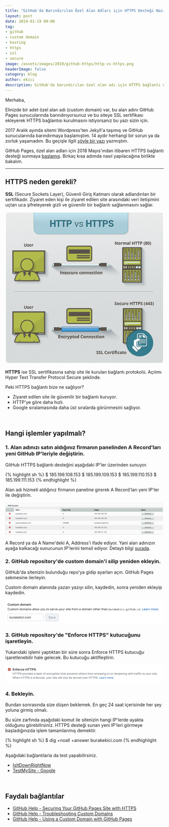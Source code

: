```yaml
---
title: "GitHub'da Barındırılan Özel Alan Adları için HTTPS Desteği Nasıl Sağlanır?"
layout: post
date: 2019-01-19 09:00
tag:
- github
- custom domain
- hosting
- https
- ssl
- secure
image: /assets/images/2019/github-https/http-vs-https.png
headerImage: false
category: blog
author: ekici
description: GitHub'da barındırılan özel alan adı için HTTPS bağlantı nasıl sağlanabileceğini anlattım.
---
```


Merhaba, 

Elinizde bir adet özel alan adı (custom domain) var, bu alan adını GitHub Pages sunucularında barındırıyorsunuz ve bu siteye SSL sertifikası ekleyerek HTTPS bağlantısı kurulmasını istiyorsanız bu yazı sizin için. 

2017 Aralık ayında sitemi Wordpress'ten Jekyll'a taşımış ve GitHub sunucularında barındırmaya başlamıştım. 14 aydır herhangi bir sorun ya da zorluk yaşamadım. Bu geçişle ilgili [şöyle bir yazı](burakekici.com/tasindik) yazmıştım.

GitHub Pages, özel alan adları için 2018 Mayıs'ından itibaren HTTPS bağlantı desteği sunmaya [başlamış](https://github.blog/2018-05-01-github-pages-custom-domains-https/). Birkaç kısa adımda nasıl yapılacağına birlikte bakalım.

--- 

## HTTPS neden gerekli? 

**SSL** (Secure Sockets Layer), Güvenli Giriş Katmanı olarak adlandırılan bir sertifikadır. Ziyaret eden kişi ile ziyaret edilen site arasındaki veri iletişimini uçtan uca şifreleyerek gizli ve güvenilir bir bağlantı sağlanmasını sağlar. 

<p align="center">
  <img src="../assets/images/2019/github-https/http-vs-https.png" alt="HTTP vs HTTPS"/>
</p>

**HTTPS** ise SSL sertifikasına sahip site ile kurulan bağlantı protokolü. Açılımı Hyper Text Transfer Protocol Secure şeklinde. 

Peki HTTPS bağlantı bize ne sağlıyor? 

* Ziyaret edilen site ile güvenilir bir bağlantı kuruyor.
* HTTP'ye göre daha hızlı.
* Google sıralamasında daha üst sıralarda görünmesini sağlıyor.

<br>

## Hangi işlemler yapılmalı?

### 1. Alan adınızı satın aldığınız firmanın panelinden A Record'ları yeni GitHub IP'leriyle değiştirin.

GitHub HTTPS bağlantı desteğini aşağıdaki IP'ler üzerinden sunuyor. 

{% highlight sh %}
$ 185.199.108.153
$ 185.199.109.153
$ 185.199.110.153
$ 185.199.111.153
{% endhighlight %}

Alan adı hizmeti aldığınız firmanın paneline girerek A Record'ları yeni IP'ler ile değiştirin.

<p align="center">
  <img src="../assets/images/2019/github-https/arecords.JPEG" alt="A Records"/>
</p>

A Record ya da A Name'deki A, Address'i ifade ediyor. Yani alan adınızın ayağa kalkacağı sunucunun IP'lerini temsil ediyor. Detaylı bilgi [şurada](https://support.dnsimple.com/articles/a-record/).

### 2. GitHub repository'de custom domain'i silip yeniden ekleyin.

GitHub'da sitenizin bulunduğu repo'ya gidip ayarları açın. GitHub Pages sekmesine ilerleyin. 

Custom domain alanında yazan yazıyı silin, kaydedin, sonra yeniden ekleyip kaydedin. 

<p align="center">
  <img src="../assets/images/2019/github-https/custom-domain-github-repo.JPEG" alt="Custom Domain field in settings"/>
</p>

### 3. GitHub repository'de "Enforce HTTPS" kutucuğunu işaretleyin.

Yukarıdaki işlemi yaptıktan bir süre sonra Enforce HTTPS kutucuğu işaretlenebilir hale gelecek. Bu kutucuğu aktifleştirin. 

<p align="center">
  <img src="../assets/images/2019/github-https/enforce-https.JPEG" alt="Enforce HTTPS"/>
</p>

### 4. Bekleyin.

Bundan sonrasında size düşen beklemek. En geç 24 saat içerisinde her şey yoluna girmiş olmalı. 

Bu süre zarfında aşağıdaki komut ile sitenizin hangi IP'lerde ayakta olduğunu görebilirsiniz. HTTPS desteği sunan yeni IP'leri görmeye başladığınızda işlem tamamlanmış demektir.

{% highlight sh %}
$ dig +noall +answer burakekici.com
{% endhighlight %}

Aşağıdaki bağlantılarla da test yapabilirsiniz.
* [IsItDownRightNow](https://www.isitdownrightnow.com)
* [TestMySite - Google](https://testmysite.thinkwithgoogle.com)

<br>

## Faydalı bağlantılar 

* [GitHub Help - Securing Your GitHub Pages Site with HTTPS](https://help.github.com/articles/securing-your-github-pages-site-with-https/)
* [GitHub Help - Troubleshooting Custom Domains](https://help.github.com/articles/troubleshooting-custom-domains/#https-errors)
* [GitHub Help - Using a Custom Domain with GitHub Pages](https://help.github.com/articles/using-a-custom-domain-with-github-pages/)

<br>
